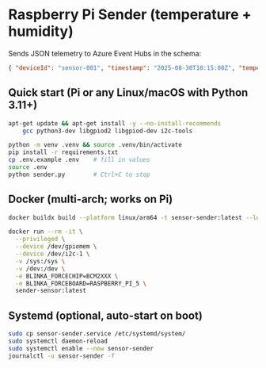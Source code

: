 # Raspberry Pi Sender (temperature + humidity)

Sends JSON telemetry to Azure Event Hubs in the schema:

```json
{ "deviceId": "sensor-001", "timestamp": "2025-08-30T10:15:00Z", "temperatureC": 22.7, "humidityPct": 56.4 }
```

## Quick start (Pi or any Linux/macOS with Python 3.11+)

```bash
apt-get update && apt-get install -y --no-install-recommends 
    gcc python3-dev libgpiod2 libgpiod-dev i2c-tools

python -m venv .venv && source .venv/bin/activate
pip install -r requirements.txt
cp .env.example .env    # fill in values
source .env
python sender.py        # Ctrl+C to stop
```

## Docker (multi-arch; works on Pi)

```bash
docker buildx build --platform linux/arm64 -t sensor-sender:latest --load .

docker run --rm -it \
  --privileged \
  --device /dev/gpiomem \
  --device /dev/i2c-1 \
  -v /sys:/sys \
  -v /dev:/dev \
  -e BLINKA_FORCECHIP=BCM2XXX \
  -e BLINKA_FORCEBOARD=RASPBERRY_PI_5 \
  sender-sensor:latest
```

## Systemd (optional, auto-start on boot)

```bash
sudo cp sensor-sender.service /etc/systemd/system/
sudo systemctl daemon-reload
sudo systemctl enable --now sensor-sender
journalctl -u sensor-sender -f
```